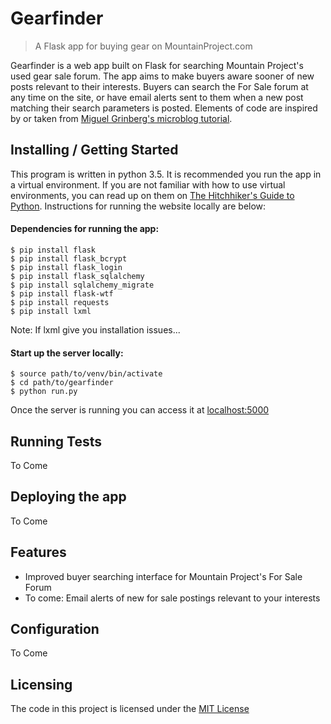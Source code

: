 # Gearfinder
> A Flask app for buying gear on MountainProject.com

Gearfinder is a web app built on Flask for searching Mountain Project's used gear sale forum. The app aims to make 
buyers aware sooner of new posts relevant to their interests. Buyers can search the For Sale forum at any time on the 
site, or have email alerts sent to them when a new post matching their search parameters is posted. Elements of code are
inspired by or taken from [Miguel Grinberg's microblog tutorial](https://github.com/miguelgrinberg/microblog).

## Installing / Getting Started
This program is written in python 3.5. It is recommended you run the app in a virtual environment. If you are not
familiar with how to use virtual environments, you can read up on them on 
[The Hitchhiker's Guide to Python](http://docs.python-guide.org/en/latest/dev/virtualenvs/). Instructions for running
the website locally are below:

#### Dependencies for running the app:
```shell
$ pip install flask
$ pip install flask_bcrypt
$ pip install flask_login
$ pip install flask_sqlalchemy
$ pip install sqlalchemy_migrate
$ pip install flask-wtf
$ pip install requests
$ pip install lxml
```
Note: If lxml give you installation issues...

#### Start up the server locally: 
```shell
$ source path/to/venv/bin/activate
$ cd path/to/gearfinder
$ python run.py
```

Once the server is running you can access it at [localhost:5000](localhost:5000)

## Running Tests
To Come

## Deploying the app
To Come

## Features 
* Improved buyer searching interface for Mountain Project's For Sale Forum
* To come: Email alerts of new for sale postings relevant to your interests

## Configuration
To Come

## Licensing
The code in this project is licensed under the [MIT License](https://opensource.org/licenses/MIT)
